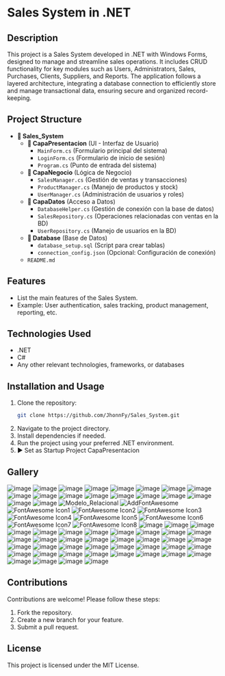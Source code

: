 # Sales System in .NET

## Description
This project is a Sales System developed in .NET with Windows Forms, designed to manage and streamline sales operations. It includes CRUD functionality for key modules such as Users, Administrators, Sales, Purchases, Clients, Suppliers, and Reports. The application follows a layered architecture, integrating a database connection to efficiently store and manage transactional data, ensuring secure and organized record-keeping. 
       
## Project Structure
      
- **📂 Sales_System**
  - **📂 CapaPresentacion** (UI - Interfaz de Usuario)
    - `MainForm.cs` (Formulario principal del sistema)
    - `LoginForm.cs` (Formulario de inicio de sesión)
    - `Program.cs` (Punto de entrada del sistema)
  - **📂 CapaNegocio** (Lógica de Negocio)
    - `SalesManager.cs` (Gestión de ventas y transacciones)
    - `ProductManager.cs` (Manejo de productos y stock)
    - `UserManager.cs` (Administración de usuarios y roles)
  - **📂 CapaDatos** (Acceso a Datos)
    - `DatabaseHelper.cs` (Gestión de conexión con la base de datos)
    - `SalesRepository.cs` (Operaciones relacionadas con ventas en la BD)
    - `UserRepository.cs` (Manejo de usuarios en la BD)
  - **📂 Database** (Base de Datos)
    - `database_setup.sql` (Script para crear tablas)
    - `connection_config.json` (Opcional: Configuración de conexión)
  - `README.md`

## Features
- List the main features of the Sales System.
- Example: User authentication, sales tracking, product management, reporting, etc.

## Technologies Used
- .NET
- C#
- Any other relevant technologies, frameworks, or databases

## Installation and Usage
1. Clone the repository:
   ```sh
   git clone https://github.com/JhonnFy/Sales_System.git
   ```
2. Navigate to the project directory.
3. Install dependencies if needed.
4. Run the project using your preferred .NET environment.
5. ▶ Set as Startup Project CapaPresentacion

## Gallery
![image](https://github.com/user-attachments/assets/f6a46e57-877f-4b48-ac43-7f8937d475c1)
![image](https://github.com/user-attachments/assets/e5ca633b-fa25-4424-8815-c29c0b9b8dfa)
![image](https://github.com/user-attachments/assets/412994ae-4781-4ed4-a9af-d829edc5037c)
![image](https://github.com/user-attachments/assets/f51e201b-62f3-4ff6-9017-deacff6772fc)
![image](https://github.com/user-attachments/assets/7d624b19-67d1-42d7-a3d4-f7fcf7ed6804)
![image](https://github.com/user-attachments/assets/d1957f68-04c7-40b4-9f4a-d16e5df30fdd)
![image](https://github.com/user-attachments/assets/dceba795-ca49-4ce7-b101-370cdbb2a870)
![image](https://github.com/user-attachments/assets/29e5fb1c-629c-4a78-936b-1e624b9dd2ec)
![image](https://github.com/user-attachments/assets/88b250c9-3665-4419-98af-47ca0bc39800)
![image](https://github.com/user-attachments/assets/cbb5a5e5-b187-4b49-ab8c-7199f389ed89)
![image](https://github.com/user-attachments/assets/39573a44-826f-442f-809c-1737cea423d6)
![image](https://github.com/user-attachments/assets/8ac7514e-b6ac-4389-9466-9e57583414bb)
![image](https://github.com/user-attachments/assets/5cd246a0-8ba6-4098-abb2-7c28801a4258)
![image](https://github.com/user-attachments/assets/e98e8ea7-bde3-461b-8dff-a67c9ae4402c)
![image](https://github.com/user-attachments/assets/79a965ad-9716-46fc-a031-8ee3377675c5)
![image](https://github.com/user-attachments/assets/6d88cca0-a014-4dd6-a4b6-a973c3d64a91)
![image](https://github.com/user-attachments/assets/28c75f50-cfa6-4b0f-8d97-e861c9f893b7)
![image](https://github.com/user-attachments/assets/053ebc97-8eb5-4769-9d7b-681a4f01174c)
![Modelo_Relacional](https://github.com/user-attachments/assets/43289df0-d032-4671-b771-cd0918d8eea7)
![AddFontAwesome](https://github.com/user-attachments/assets/8337fea9-b5ad-4b3f-a2d3-3c103634767c)
![FontAwesome Icon1](https://github.com/user-attachments/assets/06ff8831-6b47-4fd7-b431-1bb771bda1cc)
![FontAwesome Icon2](https://github.com/user-attachments/assets/1e5f6d48-9b58-4621-ba21-4cdac742b92a)
![FontAwesome Icon3](https://github.com/user-attachments/assets/a442aaa1-46d4-4175-a7a2-8b2c3916ca0a)
![FontAwesome Icon4](https://github.com/user-attachments/assets/388ef14a-40ae-4cce-a4f7-fcb7b139594b)
![FontAwesome Icon5](https://github.com/user-attachments/assets/f9a5e0b8-51a0-4b64-b13b-42de94f7dc95)
![FontAwesome Icon6](https://github.com/user-attachments/assets/4eaadac0-2ad4-4ce7-85e8-b7ace75ab4e9)
![FontAwesome Icon7](https://github.com/user-attachments/assets/1a5faeb6-f024-4ca6-9495-72be5e43b227)
![FontAwesome Icon8](https://github.com/user-attachments/assets/029b1650-a6f3-4686-b0eb-0037bdde1b85)
![image](https://github.com/user-attachments/assets/545e825a-884e-4753-bcc1-a34b40f431af)
![image](https://github.com/user-attachments/assets/36065114-25c1-4b20-afd7-2c90bbac0c99)
![image](https://github.com/user-attachments/assets/34ce988d-8eb9-495f-8ce2-e2bfd7f6f046)
![image](https://github.com/user-attachments/assets/e9842db3-b70d-4646-bf38-e8ae87546908)
![image](https://github.com/user-attachments/assets/b0f2bdea-8373-45bf-88f8-81114d456ffb)
![image](https://github.com/user-attachments/assets/f1be5a50-eef0-4600-8902-8b2373064265)
![image](https://github.com/user-attachments/assets/11227b23-1fc7-4c56-bf33-bfbfeac010af)
![image](https://github.com/user-attachments/assets/addeba35-58c1-4c75-a3e4-1abfba8505f5)
![image](https://github.com/user-attachments/assets/4ccd6e83-16b1-42ce-aa83-23707ea39bff)
![image](https://github.com/user-attachments/assets/92984c4b-3255-4d02-9239-d5020fb61b48)
![image](https://github.com/user-attachments/assets/92ce196f-8039-42a3-841c-7d565c51dc8d)
![image](https://github.com/user-attachments/assets/b6a2fe67-c5b4-4b9d-9e26-bb437a3520ed)
![image](https://github.com/user-attachments/assets/e7dae2de-21ac-47b3-9503-9e5c997e0c38)
![image](https://github.com/user-attachments/assets/fdffc09c-fc70-47b9-b485-0d68d5ca3fab)
![image](https://github.com/user-attachments/assets/1e9def5b-e890-4d92-91ba-62a4a8f792bd)
![image](https://github.com/user-attachments/assets/b112bf50-b455-42c3-ac5c-af7c205769d5)
![image](https://github.com/user-attachments/assets/d14c7720-3ea6-447e-82be-f606c2fc126c)
![image](https://github.com/user-attachments/assets/1eb1f4a5-9418-425d-808a-a220b187effa)
![image](https://github.com/user-attachments/assets/13954a3b-d4bd-4bbe-8048-cd2a6f241b7b)
![image](https://github.com/user-attachments/assets/4b522ccc-e9b9-4609-bc87-69486235f13b)
![image](https://github.com/user-attachments/assets/13505786-31ec-4357-8564-82060ae62c86)
![image](https://github.com/user-attachments/assets/3b5ec735-1917-45e6-ae49-aecb421bc430)
![image](https://github.com/user-attachments/assets/68fb449a-5c07-48a0-baed-864eeeb08631)
![image](https://github.com/user-attachments/assets/cc80a2c6-4cc3-4e32-a5e0-b49ed2cb40ce)
![image](https://github.com/user-attachments/assets/c146355a-1779-4a26-9a2a-d78b6b624994)
![image](https://github.com/user-attachments/assets/68f1ebf0-b4ff-45e8-9757-31c2096d7e33)
![image](https://github.com/user-attachments/assets/46335702-2ce0-4544-9ad7-16be7d48c0be)
![image](https://github.com/user-attachments/assets/39a01f37-26c3-4736-865c-70a8842e149d)
![image](https://github.com/user-attachments/assets/b5af546d-4986-4882-b8a1-09371f7ee3b0)
![image](https://github.com/user-attachments/assets/00c55f62-4b2b-43e3-84e7-1e1ebb03c430)
![image](https://github.com/user-attachments/assets/02bd00f0-b9ed-45ce-826a-c7c08d659591)
![image](https://github.com/user-attachments/assets/3581adb6-5f1c-41a2-abc1-a6bc88c2e546)
![image](https://github.com/user-attachments/assets/e6ffe256-d976-4b30-b87b-94b5d67f5fd8)
![image](https://github.com/user-attachments/assets/808103a4-5625-4c5c-8caa-8226f579f65b)
![image](https://github.com/user-attachments/assets/d0c11ecf-20e0-44cc-9d87-4cca48bcbcdd)
![image](https://github.com/user-attachments/assets/0ce2c8f4-fabd-4b29-8788-512c5dc495a5)
![image](https://github.com/user-attachments/assets/912d8eb9-e4cf-4c93-8205-ae18f9fb0dd8)
![image](https://github.com/user-attachments/assets/e51db7e5-2130-4bb8-8ebc-057c0a9045bb)
![image](https://github.com/user-attachments/assets/db0a5750-6c47-49fe-9254-7f60ab3380e6)   

## Contributions
Contributions are welcome! Please follow these steps:
1. Fork the repository.
2. Create a new branch for your feature.
3. Submit a pull request.
 


## License
This project is licensed under the MIT License.
